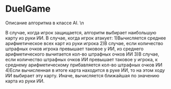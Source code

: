 # DuelGame
Описание алгоритма в классе AI. \n

В случае, когда игрок защищается, алгоритм выбирает наибольшую карту из руки ИИ.
В случае, когда игрок атакует:
1)Вычисляется среднее арифметическое всех карт из руки игрока
2)В случае, если количество штрафных очков игрока превышает таковое у ИИ, из среднего арифметического вычитается кол-во штрафных очков ИИ
3)В случае, если количество штрафных очков ИИ превышает таковое у игрока, к среднему арифметическому прибавляется кол-во штрафных очков ИИ
4)Если вычисленная в итоге карта находится в руке ИИ, то на этом ходу ИИ выбирает эту карту. Иначе, вычисляется ближайшая по значению карта из руки ИИ.
